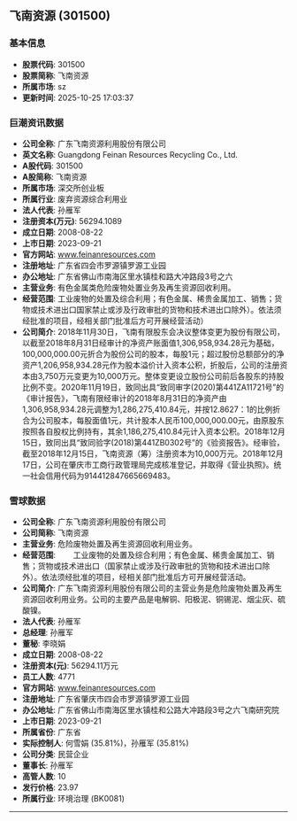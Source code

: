 ## 飞南资源 (301500)

### 基本信息

- **股票代码**: 301500
- **股票简称**: 飞南资源
- **所属市场**: sz
- **更新时间**: 2025-10-25 17:03:37

### 巨潮资讯数据

- **公司全称**: 广东飞南资源利用股份有限公司
- **英文名称**: Guangdong Feinan Resources Recycling Co., Ltd.
- **A股代码**: 301500
- **A股简称**: 飞南资源
- **所属市场**: 深交所创业板
- **所属行业**: 废弃资源综合利用业
- **法人代表**: 孙雁军
- **注册资本(万元)**: 56294.1089
- **成立日期**: 2008-08-22
- **上市日期**: 2023-09-21
- **官方网站**: www.feinanresources.com
- **注册地址**: 广东省四会市罗源镇罗源工业园
- **办公地址**: 广东省佛山市南海区里水镇桂和路大冲路段3号之六
- **主营业务**: 有色金属类危险废物处置业务及再生资源回收利用。
- **经营范围**: 工业废物的处置及综合利用；有色金属、稀贵金属加工、销售；货物或技术进出口国家禁止或涉及行政审批的货物和技术进出口除外）。依法须经批准的项目，经相关部门批准后方可开展经营活动）
- **公司简介**: 2018年11月30日，飞南有限股东会决议整体变更为股份有限公司，以截至2018年8月31日经审计的净资产账面值1,306,958,934.28元为基础，100,000,000.00元折合为股份公司的股本，每股1元；超过股份总额部分的净资产1,206,958,934.28元作为股本溢价计入资本公积，折股后，公司的注册资本由3,750万元变更为10,000万元。整体变更设立股份公司前后各股东的持股比例不变。2020年11月19日，致同出具“致同审字(2020)第441ZA11721号”的《审计报告》，飞南有限经审计的2018年8月31日的净资产由1,306,958,934.28元调整为1,286,275,410.84元，并按12.8627：1的比例折合为公司股本，每股面值1元，共计股本人民币100,000,000.00元，由原股东按照各自股权比例持有，其余1,186,275,410.84元计入资本公积。2018年12月15日，致同出具“致同验字(2018)第441ZB0302号”的《验资报告》。经审验，截至2018年12月15日，飞南资源（筹）注册资本为10,000万元。2018年12月17日，公司在肇庆市工商行政管理局完成核准登记，并取得《营业执照》。统一社会信用代码为914412847665669483。

### 雪球数据

- **公司全称**: 广东飞南资源利用股份有限公司
- **公司简称**: 飞南资源
- **主营业务**: 危险废物处置及再生资源回收利用业务。
- **经营范围**: 　　工业废物的处置及综合利用；有色金属、稀贵金属加工、销售；货物或技术进出口（国家禁止或涉及行政审批的货物和技术进出口除外）。依法须经批准的项目，经相关部门批准后方可开展经营活动。
- **公司简介**: 广东飞南资源利用股份有限公司的主营业务是危险废物处置及再生资源回收利用业务。公司的主要产品是电解铜、阳极泥、铜锡泥、烟尘灰、硫酸镍。
- **法人代表**: 孙雁军
- **总经理**: 孙雁军
- **董秘**: 李晓娟
- **成立日期**: 2008-08-22
- **注册资本(元)**: 56294.11万元
- **员工人数**: 4771
- **官方网站**: www.feinanresources.com
- **注册地址**: 广东省肇庆市四会市罗源镇罗源工业园
- **办公地址**: 广东省佛山市南海区里水镇桂和公路大冲路段3号之六飞南研究院
- **上市日期**: 2023-09-21
- **所属省份**: 广东省
- **实际控制人**: 何雪娟 (35.81%)，孙雁军 (35.81%)
- **公司分类**: 民营企业
- **董事长**: 孙雁军
- **高管人数**: 10
- **发行价格**: 23.97
- **所属行业**: 环境治理 (BK0081)

---